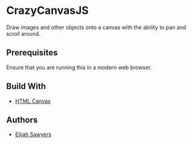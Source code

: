 # CrazyCanvasJS

Draw images and other objects onto a canvas with the ability to pan and scroll around.

## Prerequisites

Ensure that you are running this in a modern web browser.

## Build With

* [HTML Canvas](https://developer.mozilla.org/en-US/docs/Glossary/Canvas)

## Authors

* [Elijah Sawyers](https://github.com/elijahsawyers)
